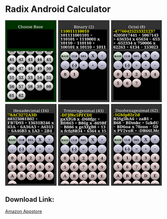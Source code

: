 # Radix Android Calculator

![screenshot](screenshot.jpg)

## Download Link:

[Amazon Appstore](https://www.amazon.ca/Carson-Craig-The-Radix-Calculator/dp/B014IUXNNS)
